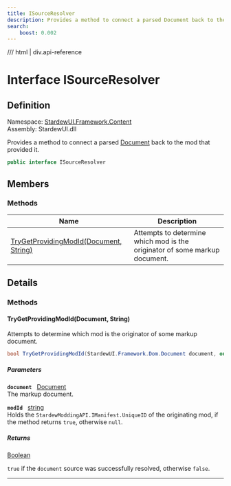 ```yaml
---
title: ISourceResolver
description: Provides a method to connect a parsed Document back to the mod that provided it.
search:
    boost: 0.002
---
```


<link rel="stylesheet" href="/StardewUI/stylesheets/reference.css" />

/// html | div.api-reference

# Interface ISourceResolver

## Definition

<div class="api-definition" markdown>

Namespace: [StardewUI.Framework.Content](index.md)  
Assembly: StardewUI.dll  

</div>

Provides a method to connect a parsed [Document](../dom/document.md) back to the mod that provided it.

```cs
public interface ISourceResolver
```

## Members

### Methods

 | Name | Description |
| --- | --- |
| [TryGetProvidingModId(Document, String)](#trygetprovidingmodiddocument-string) | Attempts to determine which mod is the originator of some markup document. | 

## Details

### Methods

#### TryGetProvidingModId(Document, String)

Attempts to determine which mod is the originator of some markup document.

```cs
bool TryGetProvidingModId(StardewUI.Framework.Dom.Document document, out System.String modId);
```

##### Parameters

**`document`** &nbsp; [Document](../dom/document.md)  
The markup document.

**`modId`** &nbsp; [string](https://learn.microsoft.com/en-us/dotnet/api/system.string)  
Holds the `StardewModdingAPI.IManifest.UniqueID` of the originating mod, if the method returns `true`, otherwise `null`.

##### Returns

[Boolean](https://learn.microsoft.com/en-us/dotnet/api/system.boolean)

  `true` if the `document` source was successfully resolved, otherwise `false`.

-----

